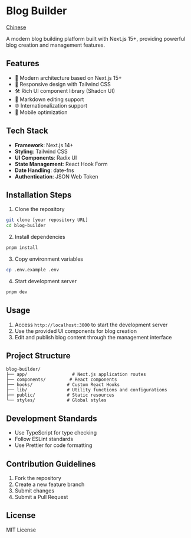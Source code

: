 # Blog Builder

[Chinese](README-zh.md)

A modern blog building platform built with Next.js 15+, providing powerful blog creation and management features.

## Features

- 🚀 Modern architecture based on Next.js 15+
- 🎨 Responsive design with Tailwind CSS
- 🛠️ Rich UI component library (Shadcn UI)
- 📝 Markdown editing support
- 🌐 Internationalization support
- 📱 Mobile optimization

## Tech Stack

- **Framework**: Next.js 14+
- **Styling**: Tailwind CSS
- **UI Components**: Radix UI
- **State Management**: React Hook Form
- **Date Handling**: date-fns
- **Authentication**: JSON Web Token

## Installation Steps

1. Clone the repository
```bash
git clone [your repository URL]
cd blog-builder
```

2. Install dependencies
```bash
pnpm install
```

3. Copy environment variables
```bash
cp .env.example .env
```

4. Start development server
```bash
pnpm dev
```

## Usage

1. Access `http://localhost:3000` to start the development server
2. Use the provided UI components for blog creation
3. Edit and publish blog content through the management interface

## Project Structure

```
blog-builder/
├── app/                 # Next.js application routes
├── components/         # React components
├── hooks/             # Custom React Hooks
├── lib/               # Utility functions and configurations
├── public/            # Static resources
└── styles/            # Global styles
```

## Development Standards

- Use TypeScript for type checking
- Follow ESLint standards
- Use Prettier for code formatting

## Contribution Guidelines

1. Fork the repository
2. Create a new feature branch
3. Submit changes
4. Submit a Pull Request

## License

MIT License